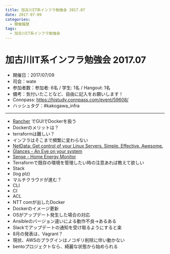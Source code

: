 ```yaml
---
title: 加古川IT系インフラ勉強会 2017.07
date: 2017-07-09
categories:
  - 開催履歴
tags:
  - 加古川IT系インフラ勉強会
---
```


# 加古川IT系インフラ勉強会 2017.07

* 開催日：2017/07/09
* 司会：wate
* 参加者数：参加者: 6名 / 学生: 1名 / Hangout: 1名
* 備考：気付いたことなど、自由に記入をお願いします！
* Connpass: https://histudy.connpass.com/event/59608/
* ハッシュタグ：#kakogawa_infra

---

* [Rancher](https://www.slideshare.net/zembutsu/docker-operation-and-introduciton-rancher-qpstudy-2015-06) でGUIでDockerを扱う
* Dockerのメリットは？
* terraformは難しい？
* インフラはそこまで頻繁に変わらない
* [NetData: Get control of your Linux Servers. Simple. Effective. Awesome.](https://my-netdata.io/)
* [Glances - An Eye on your system](https://nicolargo.github.io/glances/)
* [Sense - Home Energy Monitor](https://sense.com/)
* Terraformで既存の環境を管理したい時の注意あれば教えて欲しい
* Stack
* (log plz)
* マルチクラウドが進む？
* CLI
* CI
* ACL
* NTT comが出したDocker
* Dockerのイメージ更新
* OSがアップデート発生した場合の対応
* Ansibleのバージョン違いによる動作不良→あるある
* Slackでアップデートの通知を受け取るようにすると楽
* 8月の発表は、Vagrant？
* 現状、AWSのプラグインはノコギリ削除に伴い動かない
* bentoプロジェクトなら、綺麗な状態から始められる
